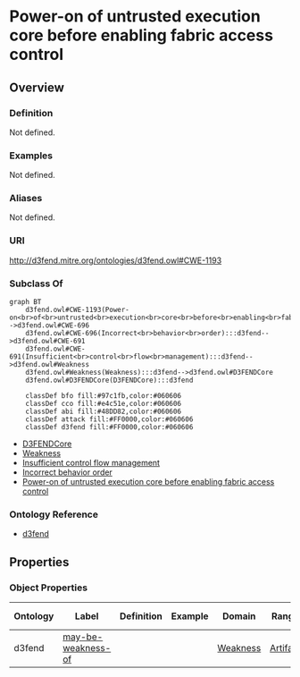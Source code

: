 # Power-on of untrusted execution core before enabling fabric access control

## Overview

### Definition
Not defined.

### Examples
Not defined.

### Aliases
Not defined.

### URI
http://d3fend.mitre.org/ontologies/d3fend.owl#CWE-1193

### Subclass Of
```mermaid
graph BT
    d3fend.owl#CWE-1193(Power-on<br>of<br>untrusted<br>execution<br>core<br>before<br>enabling<br>fabric<br>access<br>control):::d3fend-->d3fend.owl#CWE-696
    d3fend.owl#CWE-696(Incorrect<br>behavior<br>order):::d3fend-->d3fend.owl#CWE-691
    d3fend.owl#CWE-691(Insufficient<br>control<br>flow<br>management):::d3fend-->d3fend.owl#Weakness
    d3fend.owl#Weakness(Weakness):::d3fend-->d3fend.owl#D3FENDCore
    d3fend.owl#D3FENDCore(D3FENDCore):::d3fend
    
    classDef bfo fill:#97c1fb,color:#060606
    classDef cco fill:#e4c51e,color:#060606
    classDef abi fill:#48DD82,color:#060606
    classDef attack fill:#FF0000,color:#060606
    classDef d3fend fill:#FF0000,color:#060606
```

- [D3FENDCore](/docs/ontology/reference/model/D3FENDCore/D3FENDCore.md)
- [Weakness](/docs/ontology/reference/model/D3FENDCore/Weakness/Weakness.md)
- [Insufficient control flow management](/docs/ontology/reference/model/D3FENDCore/Weakness/Insufficient%20control%20flow%20management/Insufficient%20control%20flow%20management.md)
- [Incorrect behavior order](/docs/ontology/reference/model/D3FENDCore/Weakness/Insufficient%20control%20flow%20management/Incorrect%20behavior%20order/Incorrect%20behavior%20order.md)
- [Power-on of untrusted execution core before enabling fabric access control](/docs/ontology/reference/model/D3FENDCore/Weakness/Insufficient%20control%20flow%20management/Incorrect%20behavior%20order/Power-on%20of%20untrusted%20execution%20core%20before%20enabling%20fabric%20access%20control/Power-on%20of%20untrusted%20execution%20core%20before%20enabling%20fabric%20access%20control.md)


### Ontology Reference
- [d3fend](http://d3fend.mitre.org/ontologies/d3fend.owl#)

## Properties
### Object Properties
| Ontology | Label | Definition | Example | Domain | Range | Inverse Of |
|----------|-------|------------|---------|--------|-------|------------|
| d3fend | [may-be-weakness-of](http://d3fend.mitre.org/ontologies/d3fend.owl#may-be-weakness-of) |  |  | [Weakness](/docs/ontology/reference/model/D3FENDCore/Weakness/Weakness.md) | [Artifact](/docs/ontology/reference/model/D3FENDCore/Artifact/Artifact.md) | [may-have-weakness](http://d3fend.mitre.org/ontologies/d3fend.owl#may-have-weakness) |

